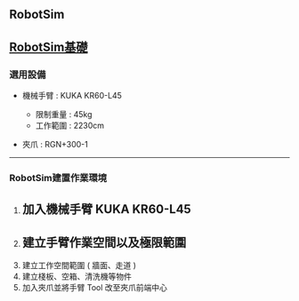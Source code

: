 ## RobotSim

[RobotSim基礎](https://yazelin.github.io/usc2019-RobotSim/zh-tw/1RobotSimBasic.html)
---
### 選用設備

- 機械手臂 : KUKA KR60-L45
	- 限制重量 : 45kg
	- 工作範圍 : 2230cm
	
- 夾爪 : RGN+300-1

---
### RobotSim建置作業環境

1. 加入機械手臂 KUKA KR60-L45
	- 
2. 建立手臂作業空間以及極限範圍
	-	
4. 建立工作空間範圍 ( 牆面、走道 )
5. 建立棧板、空箱、清洗機等物件
6. 加入夾爪並將手臂 Tool 改至夾爪前端中心
<!--stackedit_data:
eyJoaXN0b3J5IjpbNTg0NzcyNTUzLDU4ODQ5Nzc0MywtMTY3OT
k0NzMyNiwzMDA2Nzg4NTMsMjg0ODg1NDE0LC0xMDk0MzYxMTc2
LC0xNzU3OTM0OTk1LDc0NTk5ODA1NSwxMTA1OTc0OF19
-->